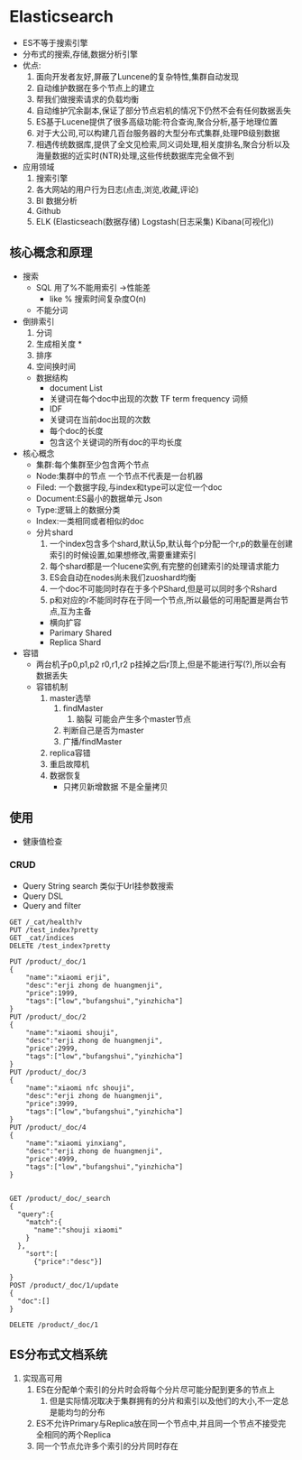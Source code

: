 # Elasticsearch
- ES不等于搜索引擎
- 分布式的搜索,存储,数据分析引擎
- 优点:
  1. 面向开发者友好,屏蔽了Luncene的复杂特性,集群自动发现
  2. 自动维护数据在多个节点上的建立
  3. 帮我们做搜索请求的负载均衡
  4. 自动维护冗余副本,保证了部分节点宕机的情况下仍然不会有任何数据丢失
  5. ES基于Lucene提供了很多高级功能:符合查询,聚合分析,基于地理位置
  6. 对于大公司,可以构建几百台服务器的大型分布式集群,处理PB级别数据 
  7. 相遇传统数据库,提供了全文见检索,同义词处理,相关度排名,聚合分析以及海量数据的近实时(NTR)处理,这些传统数据库完全做不到
- 应用领域
  1. 搜索引擎
  2. 各大网站的用户行为日志(点击,浏览,收藏,评论) 
  3. BI 数据分析
  4. Github
  5. ELK (Elasticseach(数据存储) Logstash(日志采集) Kibana(可视化))
## 核心概念和原理
- 搜索
  - SQL 用了%不能用索引 ->性能差
    - like % 搜索时间复杂度O(n)
  - 不能分词
- 倒排索引
  1. 分词
  2. 生成相关度 *
  3. 排序
  4. 空间换时间
  - 数据结构
    - document List
    - 关键词在每个doc中出现的次数 TF term frequency 词频
    - IDF
    - 关键词在当前doc出现的次数
    - 每个doc的长度 
    - 包含这个关键词的所有doc的平均长度
- 核心概念
  - 集群:每个集群至少包含两个节点
  - Node:集群中的节点 一个节点不代表是一台机器
  - Filed: 一个数据字段,与index和type可以定位一个doc
  - Document:ES最小的数据单元 Json
  - Type:逻辑上的数据分类
  - Index:一类相同或者相似的doc
  - 分片shard
    1. 一个index包含多个shard,默认5p,默认每个p分配一个r,p的数量在创建索引的时候设置,如果想修改,需要重建索引
    2. 每个shard都是一个lucene实例,有完整的创建索引的处理请求能力
    3. ES会自动在nodes尚未我们zuoshard均衡
    4. 一个doc不可能同时存在于多个PShard,但是可以同时多个Rshard 
    5. p和对应的r不能同时存在于同一个节点,所以最低的可用配置是两台节点,互为主备
    - 横向扩容 
    - Parimary Shared
    - Replica Shard
- 容错
  - 两台机子p0,p1,p2  r0,r1,r2  p挂掉之后r顶上,但是不能进行写(?),所以会有数据丢失
  - 容错机制
    1. master选举
       1. findMaster
          1. 脑裂  可能会产生多个master节点
       2. 判断自己是否为master
       3. 广播/findMaster
    2. replica容错
    3. 重启故障机
    4. 数据恢复
       - 只拷贝新增数据 不是全量拷贝  
## 使用
- 健康值检查
### CRUD
- Query String search  类似于Url挂参数搜索
- Query DSL
- Query and filter
```
GET /_cat/health?v
PUT /test_index?pretty
GET _cat/indices
DELETE /test_index?pretty

PUT /product/_doc/1
{
    "name":"xiaomi erji",
    "desc":"erji zhong de huangmenji",
    "price":1999,
    "tags":["low","bufangshui","yinzhicha"]
}
PUT /product/_doc/2
{
    "name":"xiaomi shouji",
    "desc":"erji zhong de huangmenji",
    "price":2999,
    "tags":["low","bufangshui","yinzhicha"]
}
PUT /product/_doc/3
{
    "name":"xiaomi nfc shouji",
    "desc":"erji zhong de huangmenji",
    "price":3999,
    "tags":["low","bufangshui","yinzhicha"]
}
PUT /product/_doc/4
{
    "name":"xiaomi yinxiang",
    "desc":"erji zhong de huangmenji",
    "price":4999,
    "tags":["low","bufangshui","yinzhicha"]
}


GET /product/_doc/_search
{
  "query":{
    "match":{
      "name":"shouji xiaomi"
    }
  },
    "sort":[
      {"price":"desc"}]
    
}
POST /product/_doc/1/update
{
  "doc":[]
}

DELETE /product/_doc/1
```
## ES分布式文档系统
1. 实现高可用
   1. ES在分配单个索引的分片时会将每个分片尽可能分配到更多的节点上
      1. 但是实际情况取决于集群拥有的分片和索引以及他们的大小,不一定总是能均匀的分布
   2. ES不允许Primary与Replica放在同一个节点中,并且同一个节点不接受完全相同的两个Replica
   3. 同一个节点允许多个索引的分片同时存在